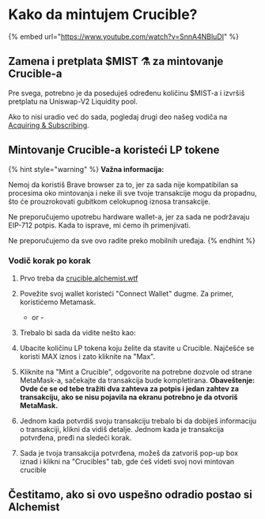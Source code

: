 # Kako da mintujem Crucible?

{% embed url="https://www.youtube.com/watch?v=SnnA4NBluDI" %}

## Zamena i pretplata $MIST ⚗️ za mintovanje Crucible-a

Pre svega, potrebno je da poseduješ određenu količinu $MIST-a i izvršiš pretplatu na Uniswap-V2 Liquidity pool.

Ako to nisi uradio već do sada, pogledaj drugi deo našeg vodiča na [Acquiring & Subscribing](../../alchemist-token/acquiring-and-subscribing.md).

## Mintovanje Crucible-a koristeći LP tokene

{% hint style="warning" %}
**Važna informacija:**

Nemoj da koristiš Brave browser za to, jer za sada nije kompatibilan sa procesima oko mintovanja i neke ili sve tvoje transakcije mogu da propadnu, što će prouzrokovati gubitkom celokupnog iznosa transakcije.

Ne preporučujemo upotrebu hardware wallet-a, jer za sada ne podržavaju EIP-712 potpis. Kada to isprave, mi ćemo ih primenjivati.

Ne preporučujemo da sve ovo radite preko mobilnih uređaja.
{% endhint %}

### Vodič korak po korak

1. Prvo treba da [crucible.alchemist.wtf](https://crucible.alchemist.wtf/)
2. Povežite svoj wallet koristeći "Connect Wallet" dugme. Za primer, koristićemo Metamask.

    - or - 

3. Trebalo bi sada da vidite nešto kao:
4. Ubacite količinu LP tokena koju želite da stavite u Crucible. Najčešće se koristi MAX iznos i zato kliknite na "Max". 
5. Kliknite na "Mint a Crucible", odgovorite na potrebne dozvole od strane MetaMask-a, sačekajte da transakcija bude kompletirana. **Obaveštenje: Ovde će se od tebe tražiti dva zahteva za potpis i jedan zahtev za transakciju, ako se nisu pojavila na ekranu potrebno je da otvoriš MetaMask.**       
6. Jednom kada potvrdiš svoju transakciju trebalo bi da dobiješ informaciju o transakciji, klikni da  vidiš detalje. Jednom kada je transakcija potvrđena, pređi na sledeći korak.  
7. Sada je tvoja transakcija potvrđena, možeš da zatvoriš pop-up box iznad i klikni na "Crucibles" tab, gde ćeš videti svoj novi mintovan crucible   

## **Čestitamo, ako si ovo uspešno odradio postao si Alchemist**

